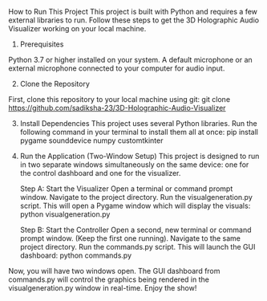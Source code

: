 How to Run This Project
This project is built with Python and requires a few external libraries to run. Follow these steps to get the 3D Holographic Audio Visualizer working on your local machine.

1. Prerequisites

Python 3.7 or higher installed on your system.
A default microphone or an external microphone connected to your computer for audio input.

2. Clone the Repository

First, clone this repository to your local machine using git:
git clone https://github.com/sadiksha-23/3D-Holographic-Audio-Visualizer

3. Install Dependencies
This project uses several Python libraries. Run the following command in your terminal to install them all at once:
pip install pygame sounddevice numpy customtkinter 

4. Run the Application (Two-Window Setup)
This project is designed to run in two separate windows simultaneously on the same device: one for the control dashboard and one for the visualizer.

   Step A: Start the Visualizer
   Open a terminal or command prompt window.
   Navigate to the project directory.
   Run the visualgeneration.py script. This will open a Pygame window which will display the visuals:
   python visualgeneration.py

   Step B: Start the Controller
   Open a second, new terminal or command prompt window. (Keep the first one running).
   Navigate to the same project directory.
   Run the commands.py script. This will launch the GUI dashboard:
   python commands.py

Now, you will have two windows open. The GUI dashboard from commands.py will control the graphics being rendered in the visualgeneration.py window in real-time. Enjoy the show!

